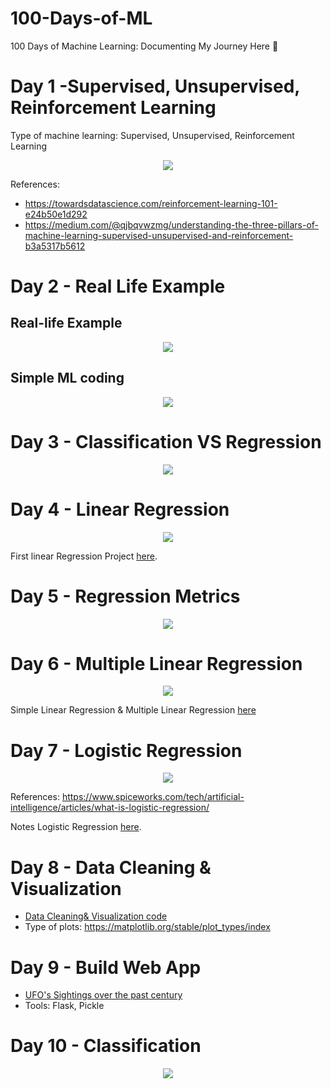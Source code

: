 # 100-Days-of-ML
100 Days of Machine Learning: Documenting My Journey Here 👾

# Day 1 -Supervised, Unsupervised, Reinforcement Learning
Type of machine learning: Supervised, Unsupervised, Reinforcement Learning

<p align="center">
  <img src="https://github.com/dafinad/100-Days-of-ML/blob/main/Poster/day1.png">
</p>

References:
- https://towardsdatascience.com/reinforcement-learning-101-e24b50e1d292
- https://medium.com/@qjbqvwzmg/understanding-the-three-pillars-of-machine-learning-supervised-unsupervised-and-reinforcement-b3a5317b5612

# Day 2 - Real Life Example

## Real-life Example
<p align="center">
  <img src="https://github.com/dafinad/100-Days-of-ML/blob/main/Poster/Day2-RealLifeExample.png">
</p>

## Simple ML coding
<p align="center">
  <img src="https://github.com/dafinad/100-Days-of-ML/blob/main/Poster/Day2-SimpleMLCoding.png">
</p>

# Day 3 - Classification VS Regression

<p align="center">
  <img src="https://github.com/dafinad/100-Days-of-ML/blob/main/Poster/Day3-classification%26regression.png">
</p>

# Day 4 - Linear Regression



<p align="center">
  <img src="https://github.com/dafinad/100-Days-of-ML/blob/main/Poster/Day4-LinearRegression.png">
</p>

First linear Regression Project [here](https://github.com/dafinad/100-Days-of-ML/blob/main/Code/FirstLinearRegression.ipynb).

# Day 5 - Regression Metrics


<p align="center">
  <img src="https://github.com/dafinad/100-Days-of-ML/blob/main/Poster/Day5-RegressionEvaluationMetrics.png">
</p>

# Day 6 - Multiple Linear Regression

<p align="center">
  <img src="https://github.com/dafinad/100-Days-of-ML/blob/main/Poster/Day6-MultipleLinearRegression.png">
</p>

Simple Linear Regression & Multiple Linear Regression [here](https://github.com/dafinad/100-Days-of-ML/blob/main/Code/SimpleLinear%26Multiple.R)

# Day 7 - Logistic Regression
<p align="center">
  <img src="https://github.com/dafinad/100-Days-of-ML/blob/main/Poster/Day7-Logistic%20Regression.png">
</p>

References: https://www.spiceworks.com/tech/artificial-intelligence/articles/what-is-logistic-regression/


Notes Logistic Regression [here](https://github.com/dafinad/100-Days-of-ML/blob/main/Notes/Logistic%20Regression.pdf).

# Day 8 - Data Cleaning & Visualization

* [Data Cleaning& Visualization code]( https://github.com/dafinad/100-Days-of-ML/blob/main/Code/Data%20Cleaning%26%20Visualization.ipynb)
* Type of plots: https://matplotlib.org/stable/plot_types/index

# Day 9 - Build Web App
* [UFO's Sightings over the past century]( https://github.com/dafinad/AI-Machine-learning-Deep-learning-Computer-vision-NLP-Projects-/blob/main/WebApp/UFO%20Sightings)
* Tools: Flask, Pickle

# Day 10 - Classification


<p align="center">
  <img src="https://github.com/dafinad/100-Days-of-ML/blob/main/Poster/Day10-Classification.png">
</p>
